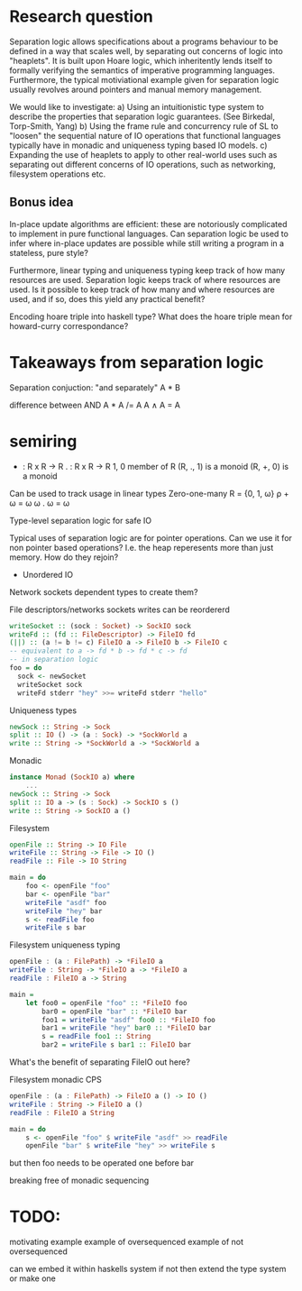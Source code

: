 # Research question

Separation logic allows specifications about a programs behaviour to
be defined in a way that scales well, by separating out concerns of
logic into "heaplets". It is built upon Hoare logic, which
inheritently lends itself to formally verifying the semantics of
imperative programming languages.  Furthermore, the typical
motiviational example given for separation logic usually revolves
around pointers and manual memory management.

We would like to investigate:
a) Using an intuitionistic type system to describe the properties that separation
logic guarantees. (See Birkedal, Torp-Smith, Yang)
b) Using the frame rule and concurrency rule of SL to "loosen" the
sequential nature of IO operations that functional languages typically
have in monadic and uniqueness typing based IO models.
c) Expanding the use of heaplets to apply to other real-world uses
such as separating out different concerns of IO operations, such as
networking, filesystem operations etc.


## Bonus idea
In-place update algorithms are efficient: these are notoriously
complicated to implement in pure functional languages. Can separation
logic be used to infer where in-place updates are possible while still
writing a program in a stateless, pure style?

Furthermore, linear typing and uniqueness typing keep track of how
many resources are used. Separation logic keeps track of where
resources are used. Is it possible to keep track of how many and where
resources are used, and if so, does this yield any practical benefit?


Encoding hoare triple into haskell type?
What does the hoare triple mean for howard-curry correspondance?


# Takeaways from separation logic

Separation conjuction: "and separately"
A * B

difference between AND
A * A /= A
A ∧ A = A


# semiring

+	: R x R -> R
.	: R x R -> R
1, 0 member of R
(R, ., 1) is a monoid
(R, +, 0) is a monoid

Can be used to track usage in linear types
Zero-one-many
R = {0, 1, ω}
⍴ + ω = ω
ω . ω = ω


Type-level separation logic for safe IO

Typical uses of separation logic are for pointer operations.
Can we use it for non pointer based operations?
I.e. the heap reperesents more than just memory.
How do they rejoin?

- Unordered IO

Network sockets
  dependent types to create them?
  
File descriptors/networks sockets writes can be reordererd

```haskell
writeSocket :: (sock : Socket) -> SockIO sock
writeFd :: (fd :: FileDescriptor) -> FileIO fd
(||) :: (a != b != c) FileIO a -> FileIO b -> FileIO c
-- equivalent to a -> fd * b -> fd * c -> fd
-- in separation logic
foo = do
  sock <- newSocket
  writeSocket sock
  writeFd stderr "hey" >>= writeFd stderr "hello"
```

Uniqueness types
```haskell
newSock :: String -> Sock
split :: IO () -> (a : Sock) -> *SockWorld a
write :: String -> *SockWorld a -> *SockWorld a
```

Monadic
```haskell
instance Monad (SockIO a) where
	...
newSock :: String -> Sock
split :: IO a -> (s : Sock) -> SockIO s ()
write :: String -> SockIO a ()
```


Filesystem

```haskell
openFile :: String -> IO File
writeFile :: String -> File -> IO ()
readFile :: File -> IO String

main = do
	foo <- openFile "foo"
	bar <- openFile "bar"
	writeFile "asdf" foo
	writeFile "hey" bar
	s <- readFile foo
	writeFile s bar
```

Filesystem uniqueness typing

```haskell
openFile : (a : FilePath) -> *FileIO a
writeFile : String -> *FileIO a -> *FileIO a
readFile : FileIO a -> String

main =
	let foo0 = openFile "foo" :: *FileIO foo
		bar0 = openFile "bar" :: *FileIO bar
		foo1 = writeFile "asdf" foo0 :: *FileIO foo
		bar1 = writeFile "hey" bar0 :: *FileIO bar
		s = readFile foo1 :: String
		bar2 = writeFile s bar1 :: FileIO bar
```

What's the benefit of separating FileIO out here?

Filesystem monadic CPS

```haskell
openFile : (a : FilePath) -> FileIO a () -> IO ()
writeFile : String -> FileIO a ()
readFile : FileIO a String

main = do
	s <- openFile "foo" $ writeFile "asdf" >> readFile
	openFile "bar" $ writeFile "hey" >> writeFile s
```

but then foo needs to be operated one before bar


breaking free of monadic sequencing
# TODO:
motivating example
example of oversequenced
example of not oversequenced

can we embed it within haskells system
if not then extend the type system or make one
